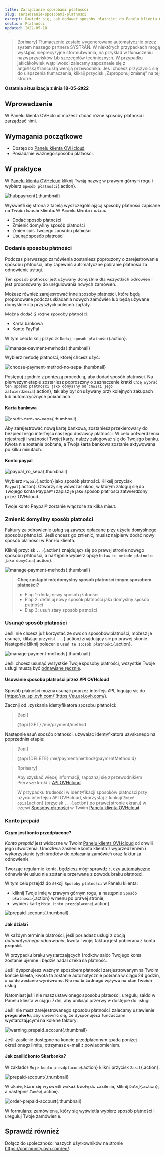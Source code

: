 ```yaml
---
title: Zarządzanie sposobami płatności
slug: zarzadzanie-sposobami-platnosci
excerpt: Dowiedz się, jak dodawać sposoby płatności do Panelu klienta OVHcloud i zarządzać nimi
section: Płatności
updated: 2022-05-18
---
```


> [!primary]
> Tłumaczenie zostało wygenerowane automatycznie przez system naszego partnera SYSTRAN. W niektórych przypadkach mogą wystąpić nieprecyzyjne sformułowania, na przykład w tłumaczeniu nazw przycisków lub szczegółów technicznych. W przypadku jakichkolwiek wątpliwości zalecamy zapoznanie się z angielską/francuską wersją przewodnika. Jeśli chcesz przyczynić się do ulepszenia tłumaczenia, kliknij przycisk „Zaproponuj zmianę” na tej stronie.
>

**Ostatnia aktualizacja z dnia 18-05-2022**

## Wprowadzenie

W Panelu klienta OVHcloud możesz dodać różne sposoby płatności i zarządzać nimi.

## Wymagania początkowe

- Dostęp do [Panelu klienta OVHcloud](https://www.ovh.com/auth/?action=gotomanager&from=https://www.ovh.pl/&ovhSubsidiary=pl).
- Posiadanie ważnego sposobu płatności.

## W praktyce <a name="payment_methods"></a>

W [Panelu klienta OVHcloud](https://www.ovh.com/auth/?action=gotomanager&from=https://www.ovh.pl/&ovhSubsidiary=pl) kliknij Twoją nazwę w prawym górnym rogu i wybierz `Sposób płatności`{.action}.

![hubpayment](images/hubpayment.png){.thumbnail}

Wyświetli się strona z tabelą wyszczególniającą sposoby płatności zapisane na Twoim koncie klienta. W Panelu klienta można:

- Dodać sposób płatności
- Zmienić domyślny sposób płatności
- Zmień opis Twojego sposobu płatności
- Usunąć sposób płatności

### Dodanie sposobu płatności

Podczas pierwszego zamówienia zostaniesz poproszony o zarejestrowanie sposobu płatności, aby zapewnić automatyczne pobranie płatności za odnowienie usługi.

Ten sposób płatności jest używany domyślnie dla wszystkich odnowień i jest proponowany do uregulowania nowych zamówień.

Możesz również zarejestrować inne sposoby płatności, które będą proponowane podczas składania nowych zamówień lub będą używane domyślnie dla przyszłych poleceń zapłaty.

Można dodać 2 różne sposoby płatności:

- Karta bankowa
- Konto PayPal

W tym celu kliknij przycisk `Dodaj sposób płatności`{.action}.

![manage-payment-methods](images/managepaymentmethods2.png){.thumbnail}

Wybierz metodę płatności, której chcesz użyć:

![choose-payment-method-no-sepa](images/choose-payment-method-no-sepa.png){.thumbnail}

Postępuj zgodnie z poniższą procedurą, aby dodać sposób płatności. Na pierwszym etapie zostaniesz poproszony o zaznaczenie kratki `Chcę wybrać ten sposób płatności jako domyślny od chwili jego zatwierdzenia`{.action}, tak aby był on używany przy kolejnych zakupach lub automatycznych pobraniach.

#### Karta bankowa

![credit-card-no-sepa](images/credit-card-no-sepa.png){.thumbnail}

Aby zarejestrować nową kartę bankową, zostaniesz przekierowany do bezpiecznego interfejsu naszego dostawcy płatności. W celu potwierdzenia rejestracji i ważności Twojej karty, należy zalogować się do Twojego banku.<br>
Kwota nie zostanie pobrana, a Twoja karta bankowa zostanie aktywowana po kilku minutach.

#### Konto paypal

![paypal_no_sepa](images/paypal_no_sepa.png){.thumbnail}

Wybierz `Paypal`{.action} jako sposób płatności. Kliknij przycisk `Paypal`{.action}. Otworzy się wówczas okno, w którym zaloguj się do Twojego konta Paypal® i zapisz je jako sposób płatności zatwierdzony przez OVHcloud.

Twoje konto Paypal® zostanie włączone za kilka minut.

### Zmienić domyślny sposób płatności

Faktury za odnowienie usług są zawsze opłacane przy użyciu domyślnego sposobu płatności. Jeśli chcesz go zmienić, musisz najpierw dodać nowy sposób płatności w Panelu klienta.

Kliknij przycisk `...`{.action} znajdujący się po prawej stronie nowego sposobu płatności, a następnie wybierz opcję `Ustaw te metode płatności jako domyślna`{.action}.

![manage-payment-methods](images/managepaymentmethods3.png){.thumbnail}

> **Chcę zastąpić mój domyślny sposób płatności innym sposobem płatności?**
>
> - Etap 1: dodaj nowy sposób płatności
> - Etap 2: definiuj nowy sposób płatności jako domyślny sposób płatności
> - Etap 3: usuń stary sposób płatności
>

### Usunąć sposób płatności

Jeśli nie chcesz już korzystać ze swoich sposobów płatności, możesz je usunąć, klikając przycisk `...`{.action} znajdujący się po prawej stronie. Następnie kliknij polecenie `Usuń te sposób płatności`{.action}.

![manage-payment-methods](images/managepaymentmethods4.png){.thumbnail}

Jeśli chcesz usunąć wszystkie Twoje sposoby płatności, wszystkie Twoje usługi muszą być [odnawiane ręcznie](https://docs.ovh.com/pl/billing/przewodnik_dotyczacy_opcji_automatycznego_odnawiania_uslug_w_ovh/#odnowienie-reczne).

#### Usuwanie sposobu płatności przez API OVHcloud

Sposób płatności można usunąć poprzez interfejs API, logując się do [https://eu.api.ovh.com/](https://eu.api.ovh.com/).

Zacznij od uzyskania identyfikatora sposobu płatności:

> [!api]
>
> @api {GET} /me/payment/method
>

Następnie usuń sposób płatności, używając identyfikatora uzyskanego na poprzednim etapie:

> [!api]
>
> @api {DELETE} /me/payment/method/{paymentMethodId}
>

> [!primary]
>
> Aby uzyskać więcej informacji, zapoznaj się z przewodnikiem Pierwsze kroki z [API OVHcloud](https://docs.ovh.com/pl/api/first-steps-with-ovh-api/).
>
> W przypadku trudności w identyfikacji sposobów płatności przy użyciu interfejsu API OVHcloud, skorzystaj z funkcji `Zmień opis`{.action} (przycisk `...`{.action} po prawej stronie ekranu) w części [Sposoby płatności](#payment_methods) w Twoim [Panelu klienta OVHcloud](https://www.ovh.com/auth/?action=gotomanager&from=https://www.ovh.pl/&ovhSubsidiary=pl).
>

### Konto prepaid

#### Czym jest konto przedpłacone?

*Konto prepaid* jest widoczne w Twoim [Panelu klienta OVHcloud](https://www.ovh.com/auth/?action=gotomanager&from=https://www.ovh.pl/&ovhSubsidiary=pl) od chwili jego utworzenia. Umożliwia zasilenie konta klienta z wyprzedzeniem i wykorzystanie tych środków do opłacania zamówień oraz faktur za odnowienie.

Tworząc regularnie konto, będziesz mógł sprawdzić, czy [automatyczne odnawianie](https://docs.ovh.com/pl/billing/przewodnik_dotyczacy_opcji_automatycznego_odnawiania_uslug_w_ovh/#odnowienie-automatyczne) usług nie zostanie przerwane z powodu braku płatności.

W tym celu przejdź do sekcji `Sposoby płatności` w Panelu klienta:

- kliknij Twoje imię w prawym górnym rogu, a następnie `Sposób płatności`{.action} w menu po prawej stronie;
- wybierz kartę `Moje konto prezdplacone`{.action}.

![prepaid-account](images/prepaid-account.png){.thumbnail}

#### Jak działa?

W każdym terminie płatności, jeśli posiadasz usługi z opcją *automatycznego odnawiania*, kwota Twojej faktury jest pobierana z konta prepaid.

W przypadku braku wystarczających środków saldo Twojego konta zostanie ujemne i będzie nadal czeka na płatność.

Jeśli dysponujesz ważnym sposobem płatności zarejestrowanym na Twoim koncie klienta, kwota ta zostanie automatycznie pobrana w ciągu 24 godzin, a saldo zostanie wyrównane. Nie ma to żadnego wpływu na stan Twoich usług.

Natomiast jeśli nie masz ustawionego sposobu płatności, ureguluj saldo w Panelu klienta w ciągu 7 dni, aby uniknąć przerwy w dostępie do usługi.

Jeśli nie masz zarejestrowanego sposobu płatności, zalecamy ustawienie **progu alertu**, aby upewnić się, że dysponujesz funduszami wystarczającymi na kolejne faktury:

![warning_prepaid_account](images/warning_prepaid_account.png){.thumbnail}

Jeśli zasilenie dostępne na koncie przedpłaconym spada poniżej określonego limitu, otrzymasz e-mail z powiadomieniem.

#### Jak zasilić konto Skarbonka?

W zakładce `Moje konto prezdplacone`{.action} kliknij przycisk `Zasil`{.action}.

![prepaid-account](images/credit-prepaid-account.png){.thumbnail}

W oknie, które się wyświetli wskaż kwotę do zasilenia, kliknij `Dalej`{.action}, a następnie `Zamów`{.action}.

![order-prepaid-account](images/order-prepaid-account.png){.thumbnail}

W formularzu zamówienia, który się wyświetla wybierz sposób płatności i ureguluj Twoje zamówienie.

## Sprawdź również

Dołącz do społeczności naszych użytkowników na stronie <https://community.ovh.com/en/>.
